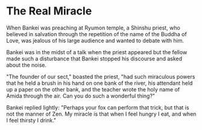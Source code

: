 # The Real Miracle

When Bankei was preaching at Ryumon temple, a Shinshu priest, who believed in salvation through the repetition of the name of the Buddha of Love, was jealous of his large audience and wanted to debate with him.

Bankei was in the midst of a talk when the priest appeared but the fellow made such a disturbance that Bankei stopped his discourse and asked about the noise.

"The founder of our sect," boasted the priest, "had such miraculous powers that he held a brush in his hand on one bank of the river, his attendant held up a paper on the other bank, and the teacher wrote the holy name of Amida through the air. Can you do such a wonderful thing?"

Bankei replied lightly: "Perhaps your fox can perform that trick, but that is not the manner of Zen. My miracle is that when I feel hungry I eat, and when I feel thirsty I drink."
